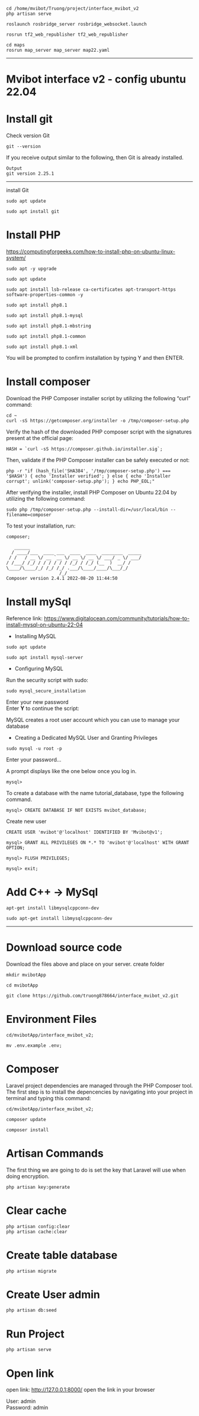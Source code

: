 ```tsx
cd /home/mvibot/Truong/project/interface_mvibot_v2
php artisan serve
```

```tsx
roslaunch rosbridge_server rosbridge_websocket.launch
```

```tsx
rosrun tf2_web_republisher tf2_web_republisher
```

```tsx
cd maps
rosrun map_server map_server map22.yaml
```

---

# <strong>Mvibot interface v2 - config ubuntu 22.04</strong>

# <strong>Install git</strong>

Check version Git

```tsx
git --version
```

If you receive output similar to the following, then Git is already installed.

```tsx
Output
git version 2.25.1
```

---

install Git

```tsx
sudo apt update
```

```tsx
sudo apt install git
```

# <strong>Install PHP</strong>

https://computingforgeeks.com/how-to-install-php-on-ubuntu-linux-system/

```tsx
sudo apt -y upgrade
```

```tsx
sudo apt update
```

```tsx
sudo apt install lsb-release ca-certificates apt-transport-https software-properties-common -y
```

```tsx
sudo apt install php8.1
```

```tsx
sudo apt install php8.1-mysql
```

```tsx
sudo apt install php8.1-mbstring
```

```tsx
sudo apt install php8.1-common
```

```tsx
sudo apt install php8.1-xml
```

You will be prompted to confirm installation by typing Y and then ENTER.

# <strong>Install composer</strong>

Download the PHP Composer installer script by utilizing the following “curl” command:

```tsx
cd ~
curl -sS https://getcomposer.org/installer -o /tmp/composer-setup.php
```

Verify the hash of the downloaded PHP composer script with the signatures present at the official page:

```tsx
HASH = `curl -sS https://composer.github.io/installer.sig`;
```

Then, validate if the PHP Composer installer can be safely executed or not:

```tsx
php -r "if (hash_file('SHA384', '/tmp/composer-setup.php') === '$HASH') { echo 'Installer verified'; } else { echo 'Installer corrupt'; unlink('composer-setup.php'); } echo PHP_EOL;"
```

After verifying the installer, install PHP Composer on Ubuntu 22.04 by utilizing the following command:

```tsx
sudo php /tmp/composer-setup.php --install-dir=/usr/local/bin --filename=composer
```

To test your installation, run:

```tsx
composer;
```

```tsx
   ______
  / ____/___  ____ ___  ____  ____  ________  _____
 / /   / __ \/ __ `__ \/ __ \/ __ \/ ___/ _ \/ ___/
/ /___/ /_/ / / / / / / /_/ / /_/ (__  )  __/ /
\____/\____/_/ /_/ /_/ .___/\____/____/\___/_/
                    /_/
Composer version 2.4.1 2022-08-20 11:44:50
```

# <strong>Install mySql</strong>

Reference link: https://www.digitalocean.com/community/tutorials/how-to-install-mysql-on-ubuntu-22-04

-   Installing MySQL

```tsx
sudo apt update
```

```tsx
sudo apt install mysql-server
```

-   Configuring MySQL

Run the security script with sudo:

```tsx
sudo mysql_secure_installation
```

Enter your new password
<br>
Enter <strong>Y</strong> to continue the script:

MySQL creates a root user account which you can use to manage your database

-   Creating a Dedicated MySQL User and Granting Privileges

```tsx
sudo mysql -u root -p
```

Enter your password...

A prompt displays like the one below once you log in.

```tsx
mysql>
```

To create a database with the name tutorial_database, type the following command.

```tsx
mysql> CREATE DATABASE IF NOT EXISTS mvibot_database;
```

Create new user

```tsx
CREATE USER 'mvibot'@'localhost' IDENTIFIED BY 'Mvibot@v1';
```

```tsx
mysql> GRANT ALL PRIVILEGES ON *.* TO 'mvibot'@'localhost' WITH GRANT OPTION;
```

```tsx
mysql> FLUSH PRIVILEGES;
```
```tsx
mysql> exit;
```


# <strong> Add C++ -> MySql </strong>

```tsx
apt-get install libmysqlcppconn-dev
```

```tsx
sudo apt-get install libmysqlcppconn-dev
```

---

# <strong>Download source code</strong>

Download the files above and place on your server.
create folder

```tsx
mkdir mvibotApp
```

```tsx
cd mvibotApp
```

```tsx
git clone https://github.com/truong878664/interface_mvibot_v2.git
```

# <strong>Environment Files</strong>

<!-- Into the directory /mvibotApp/interface_mvibot_v2

press Ctrl + H

You must rename file <strong>.env.example</strong> to just <strong>.env</strong> -->

```tsx
cd/mvibotApp/interface_mvibot_v2;
```

```tsx
mv .env.example .env;
```

# <strong>Composer</strong>

Laravel project dependencies are managed through the PHP Composer tool. The first step is to install the depencencies by navigating into your project in terminal and typing this command:

```tsx
cd/mvibotApp/interface_mvibot_v2;
```

```tsx
composer update
```

```tsx
composer install
```

# <strong>Artisan Commands</strong>

The first thing we are going to do is set the key that Laravel will use when doing encryption.

```tsx
php artisan key:generate
```

# <strong>Clear cache</strong>

```tsx
php artisan config:clear
php artisan cache:clear
```

# <strong>Create table database</strong>

```tsx
php artisan migrate
```

# <strong>Create User admin</strong>

```tsx
php artisan db:seed
```

# <strong>Run Project</strong>

```tsx
php artisan serve
```

# <strong>Open link</strong>

open link: http://127.0.0.1:8000/ open the link in your browser

User: admin <br>
Password: admin
